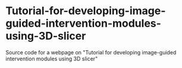 # Tutorial-for-developing-image-guided-intervention-modules-using-3D-slicer
Source code for a webpage on "Tutorial for developing image-guided intervention modules using 3D slicer"
